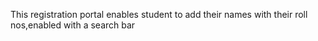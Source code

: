 This registration portal enables student to add their names with their roll nos,enabled with a search bar
